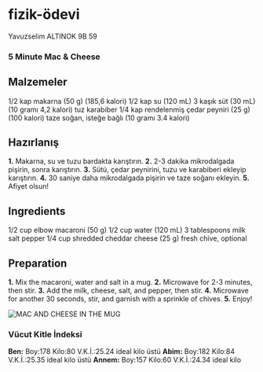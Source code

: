 # fizik-ödevi
Yavuzselim ALTINOK 9B 59

### 5 Minute Mac & Cheese
## Malzemeler
1/2 kap makarna (50 g) (185,6 kalori)
1/2 kap su (120 mL)
3 kaşık süt (30 mL) (10 gramı 4,2 kalori)
tuz
karabiber
1/4 kap rendelenmiş çedar peyniri (25 g) (100 kalori)
taze soğan, isteğe bağlı (10 gramı 3.4 kalori)

## Hazırlanış
**1.** Makarna, su ve tuzu bardakta karıştırın.
**2.** 2-3 dakika mikrodalgada pişirin, sonra karıştırın.
**3.** Sütü, çedar peynirini, tuzu ve karabiberi ekleyip karıştırın.
**4.** 30 saniye daha mikrodalgada pişirin ve taze soğanı ekleyin.
**5.** Afiyet olsun!

## Ingredients
1/2 cup elbow macaroni (50 g)
1/2 cup water (120 mL)
3 tablespoons milk
salt
pepper
1/4 cup shredded cheddar cheese (25 g)
fresh chive, optional

## Preparation
**1.** Mix the macaroni, water and salt in a mug.
**2.** Microwave for 2-3 minutes, then stir.
**3.** Add the milk, cheese, salt, and pepper, then stir.
**4.** Microwave for another 30 seconds, stir, and garnish with a sprinkle of chives.
**5.** Enjoy!

![MAC AND CHEESE IN THE MUG](https://www.google.com/imgres?imgurl=https%3A%2F%2Flh6.googleusercontent.com%2F-xB8AeaYiiIo%2FUBYwUWdO-VI%2FAAAAAAACNaE%2FZ6UyF5BSQQQ%2Fs800%2Fmac-mug-5.jpg&imgrefurl=https%3A%2F%2Fkirbiecravings.com%2F5-minute-mug-macaroni-and-cheese%2F&tbnid=MAfOGWA-SCTXBM&vet=12ahUKEwjK1v7GjNLoAhUK0hQKHQ5lCNgQMyglegQIARBQ..i&docid=0RoFxN3Suw-zAM&w=640&h=460&q=mac%20and%20cheese%20in%20a%20mug&ved=2ahUKEwjK1v7GjNLoAhUK0hQKHQ5lCNgQMyglegQIARBQ)

### Vücut Kitle İndeksi
**Ben:** Boy:178 Kilo:80  V.K.İ.:25.24 ideal kilo üstü
**Abim:** Boy:182 Kilo:84  V.K.İ.:25.35 ideal kilo üstü
**Annem:** Boy:157 Kilo:60  V.K.İ.:24.34 ideal kilo
